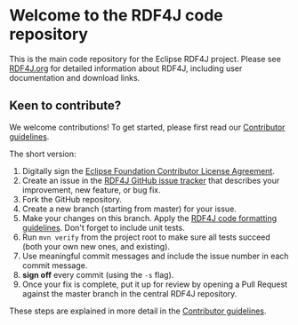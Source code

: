 # Welcome to the RDF4J code repository

This is the main code repository for the Eclipse RDF4J project. Please see
[RDF4J.org](http://rdf4j.org) for detailed information about RDF4J, including
user documentation and download links.

## Keen to contribute?

We welcome contributions! To get started, please first read our [Contributor
guidelines](https://github.com/eclipse/rdf4j/blob/master/.github/CONTRIBUTING.md).

The short version:

1. Digitally sign the [Eclipse Foundation Contributor License Agreement](http://www.eclipse.org/legal/CLA.php).
2. Create an issue in the [RDF4J GitHub issue tracker](https://github.com/eclipse/rdf4j/issues) that describes your improvement, new feature, or bug fix.
3. Fork the GitHub repository.
4. Create a new branch (starting from master) for your issue. 
5. Make your changes on this branch. Apply the [RDF4J code formatting guidelines](https://github.com/eclipse/rdf4j/blob/master/.github/CONTRIBUTING.md#code-formatting). Don't forget to include unit tests.
7. Run `mvn verify` from the project root to make sure all tests succeed (both your own new ones, and existing).
8. Use meaningful commit messages and include the issue number in each commit message.
9. **sign off** every commit (using the `-s` flag).
10. Once your fix is complete, put it up for review by opening a Pull Request against the master branch in the central RDF4J repository.

These steps are explained in more detail in the [Contributor
guidelines](https://github.com/eclipse/rdf4j/blob/master/.github/CONTRIBUTING.md).


